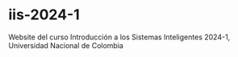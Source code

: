# iis-2024-1
Website del curso Introducción a los Sistemas Inteligentes 2024-1, Universidad Nacional de Colombia
